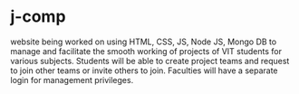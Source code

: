 # j-comp
 website being worked on using HTML, CSS, JS, Node JS, Mongo DB to manage and facilitate the smooth working of projects of VIT students for various subjects. Students will be able to create project teams and request to join other teams or invite others to join. Faculties will have a separate login for management privileges.
